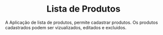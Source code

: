 <h1 align="center">Lista de Produtos</h1>
A Aplicação de lista de produtos, permite cadastrar produtos. 
Os produtos cadastrados podem ser vizualizados, editados e excluidos.
